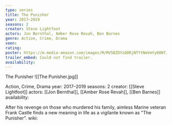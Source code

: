 ```yaml
---
type: series
title: The Punisher
year: 2017–2019
seasons: 2
creator: Steve Lightfoot
actors: Jon Bernthal, Amber Rose Revah, Ben Barnes
genre: Action, Crime, Drama
seen:
rating: 
poster: https://m.media-amazon.com/images/M/MV5BZDYzODRjNTYtNmVmYy00NTJjLTk3NzQtZjQ5Y2Y1YmIzMzZhXkEyXkFqcGdeQXVyMTY4NTMxNTcx._V1_SX300.jpg
trailer_embed: Could not find trailer.
availability:
---
```

The Punisher
![[The Punisher.jpg]]

Action, Crime, Drama
year: 2017–2019
seasons: 2
creator: [[Steve Lightfoot]]
actors: [[Jon Bernthal]], [[Amber Rose Revah]], [[Ben Barnes]]
availability:

After his revenge on those who murdered his family, aimless Marine veteran Frank Castle finds a new meaning in life as a vigilante known as "The Punisher".
wiki: 


